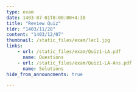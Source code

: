 ```yaml
---
type: exam
date: 1403-07-01T8:00:00+4:30
title: "Review Quiz"
tldr: "1403/11/28"
content: "1403/12/07"
thumbnail: /static_files/exam/lec1.jpg
links: 
    - url: /static_files/exam/Quiz1-LA.pdf
      name: Questions
    - url: /static_files/exam/Quiz1-LA-Ans.pdf
      name: Solutions  
hide_from_announcments: true

---
```


